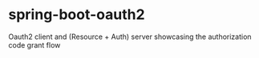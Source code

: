 # spring-boot-oauth2
Oauth2 client and (Resource + Auth) server showcasing the authorization code grant flow
